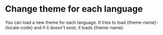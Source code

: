 Change theme for each language
==============================

You can load a new theme for each language. It tries to load {theme-name}-{locale-code} and if it doesn't exist, it loads {theme-name}.